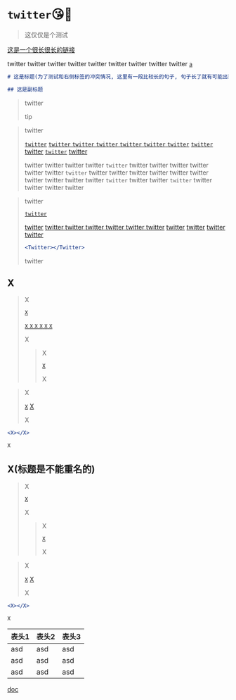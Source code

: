 # `twitter`😘🤗

> 这仅仅是个测试

[这是一个很长很长的链接](http://localhost:3000/react-notes/reference/react@18.2.0/Hook/useCallback#从记忆化回调中更新)

twitter twitter twitter twitter twitter twitter twitter twitter twitter [`a`](test.com)

```markdown
# 这是标题(为了测试和右侧标签的冲突情况, 这里有一段比较长的句子, 句子长了就有可能出现滚动条)

## 这是副标题
```

> <tip icon="twitter">twitter</tip>
>
> tip

> <success icon="twitter">twitter</success>
>
> [`twitter`](https://x.com) [`twitter` `twitter` `twitter` `twitter` `twitter` `twitter`](一个用于测试错误偏移的不存在的路径.com/test/test/test/test/test/test/test/test/test/test/test/test/test/test/test/test/test/test/test/test/test/test/test/test/test/test/test/test/test/test/test/test/test/test/test/) [`twitter`](https://x.com) [twitter](https://x.com) [`twitter`](https://x.com) [twitter](https://x.com)
>
> twitter twitter twitter twitter `twitter` twitter twitter twitter twitter twitter twitter `twitter` twitter twitter twitter twitter twitter twitter twitter twitter twitter twitter `twitter` twitter twitter `twitter` twitter twitter twitter twitter

> <danger icon="twitter">twitter</danger>
>
> [`twitter`](https://x.com)
>
> [twitter](https://x.com) [twitter twitter twitter twitter twitter twitter](一个用于测试错误偏移的不存在的路径.com/test/test/test/test/test/test/) [twitter](https://x.com) [twitter](https://x.com) [twitter](https://x.com) [twitter](https://x.com)
>
> ```jsx
> <Twitter></Twitter>
> ```
>
> twitter

## X

> <warn icon="twitter">X</warn>
>
> [`X`](https://x.com)
>
> [`X` `X` `X` `X` `X` `X`](一个用于测试错误偏移的不存在的路径.com/test/test/test/test/test/test/test/test/test/test/test/test/test/test/test/test/test/test/test/test/test/test/test/test/test/test/test/test/test/test/test/test/test/test/test/)
>
> X
>
> > <info icon="twitter">X</info>
> >
> > [`X`](https://x.com)
> >
> > X

> <info icon="twitter">X</info>
>
> [`X`](https://x.com) [X](https://x.com)
>
> X

```jsx
<X></X>
```

`X`

## X(标题是不能重名的)

> <warn icon="twitter">X</warn>
>
> [`X`](https://x.com)
>
> X
>
> > <info icon="twitter">X</info>
> >
> > [`X`](https://x.com)
> >
> > X

> <info icon="twitter">X</info>
>
> [`X`](https://x.com) [X](https://x.com)
>
> X

```jsx
<X></X>
```

`X`

| 表头1 | 表头2 | 表头3 |
| ----- | ----- | ----- |
| asd   | asd   | asd   |
| asd   | asd   | asd   |
| asd   | asd   | asd   |

[doc](/doc)
